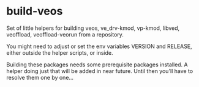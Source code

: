 # build-veos

Set of little helpers for building veos, ve_drv-kmod, vp-kmod, libved, veoffload, veoffload-veorun from a repository.

You might need to adjust or set the env variables VERSION and RELEASE, either outside the helper scripts, or inside.

Building these packages needs some prerequisite packages installed. A helper doing just that will be added in near future. Until then you'll have to resolve them one by one...

